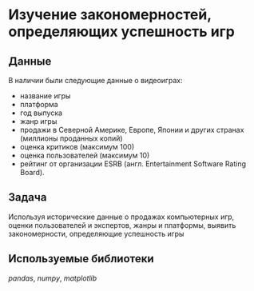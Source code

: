 # Изучение закономерностей, определяющих успешность игр


## Данные

В наличии были следующие данные о видеоиграх:
- название игры
- платформа
- год выпуска
- жанр игры
- продажи в Северной Америке, Европе, Японии и других странах (миллионы проданных копий)
- оценка критиков (максимум 100)
- оценка пользователей (максимум 10)
- рейтинг от организации ESRB (англ. Entertainment Software Rating Board).

## Задача

Используя исторические данные о продажах компьютерных игр, оценки пользователей и экспертов, жанры и платформы, выявить закономерности, определяющие успешность игры 

## Используемые библиотеки
*pandas*, *numpy*, *matplotlib*

